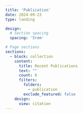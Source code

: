 ```yaml
---
title: 'Publication'
date: 2024-09-23
type: landing

design:
  # Section spacing
  spacing: '5rem'

# Page sections
sections:
  - block: collection
    content:
      title: Recent Publications
      text: ""
      count: 0
      filters:
        folders:
          - publication
        exclude_featured: false
    design:
      view: citation
---
```

